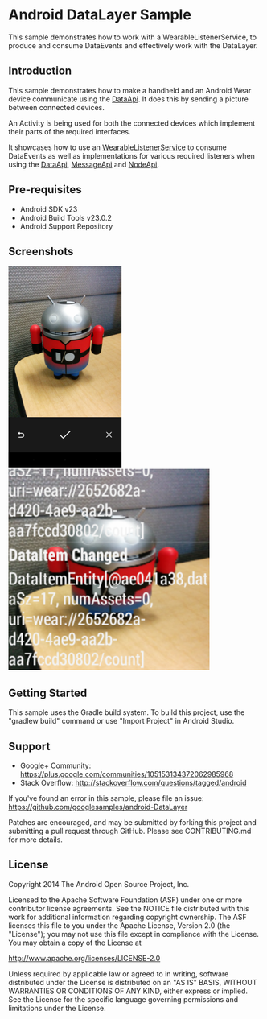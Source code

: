 
Android DataLayer Sample
===================================

This sample demonstrates how to work with a WearableListenerService,
to produce and consume DataEvents and effectively work with the DataLayer.

Introduction
------------

This sample demonstrates how to make a handheld and an Android Wear device communicate
using the [DataApi][2].
It does this by sending a picture between connected devices.

An Activity is being used for both the connected devices which implement their parts of
the required interfaces.

It showcases how to use an [WearableListenerService][1] to consume DataEvents
as well as implementations for various required listeners when using the [DataApi][2],
[MessageApi][3] and [NodeApi][4].

[1]: https://developer.android.com/reference/com/google/android/gms/wearable/WearableListenerService.html
[2]: https://developer.android.com/reference/com/google/android/gms/wearable/DataApi.html
[3]: https://developer.android.com/reference/com/google/android/gms/wearable/MessageApi.html
[4]: https://developer.android.com/reference/com/google/android/gms/wearable/NodeApi.html

Pre-requisites
--------------

- Android SDK v23
- Android Build Tools v23.0.2
- Android Support Repository

Screenshots
-------------

<img src="screenshots/phone_image.png" height="400" alt="Screenshot"/> <img src="screenshots/wearable_background_image.png" height="400" alt="Screenshot"/> 

Getting Started
---------------

This sample uses the Gradle build system. To build this project, use the
"gradlew build" command or use "Import Project" in Android Studio.

Support
-------

- Google+ Community: https://plus.google.com/communities/105153134372062985968
- Stack Overflow: http://stackoverflow.com/questions/tagged/android

If you've found an error in this sample, please file an issue:
https://github.com/googlesamples/android-DataLayer

Patches are encouraged, and may be submitted by forking this project and
submitting a pull request through GitHub. Please see CONTRIBUTING.md for more details.

License
-------

Copyright 2014 The Android Open Source Project, Inc.

Licensed to the Apache Software Foundation (ASF) under one or more contributor
license agreements.  See the NOTICE file distributed with this work for
additional information regarding copyright ownership.  The ASF licenses this
file to you under the Apache License, Version 2.0 (the "License"); you may not
use this file except in compliance with the License.  You may obtain a copy of
the License at

http://www.apache.org/licenses/LICENSE-2.0

Unless required by applicable law or agreed to in writing, software
distributed under the License is distributed on an "AS IS" BASIS, WITHOUT
WARRANTIES OR CONDITIONS OF ANY KIND, either express or implied.  See the
License for the specific language governing permissions and limitations under
the License.

